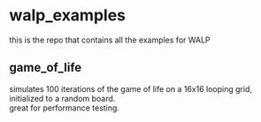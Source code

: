 # walp_examples
this is the repo that contains all the examples for WALP

## game_of_life
simulates 100 iterations of the game of life on a 16x16 looping grid, initialized to a random board.  
great for performance testing.

